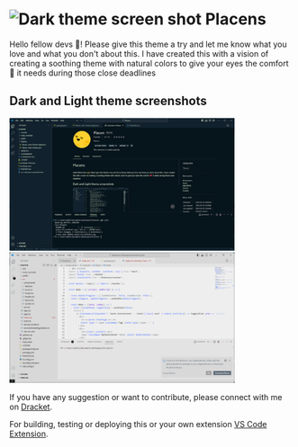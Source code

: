<h1> <img src="https://raw.githubusercontent.com/chouhan-abhi/Placens/main/public/extension-icon.png" alt="Dark theme screen shot" height="40" width="40"/> Placens </h1>

<p> Hello fellow devs 🙌! Please give this theme a try and let me know what you love and what you don't about this. I have created this with a vision of creating a soothing theme with natural colors to give your eyes the comfort 💖 it needs during those close deadlines</P>

<p>
    <h2>Dark and Light theme screenshots</h2>
    <img src="https://raw.githubusercontent.com/chouhan-abhi/Placens/main/public/ScreenShot1.png" alt="Dark theme screen shot" width="400"/>
    <img src="https://raw.githubusercontent.com/chouhan-abhi/Placens/main/public/ScreenShot2.png" alt="Light theme screen shot" width="400"/>
</p>

If you have any suggestion or want to contribute, please connect with me on [Dracket](chouhan.abhik+dev@gmail.com).

For building, testing or deploying this or your own extension [VS Code Extension](https://code.visualstudio.com/api/working-with-extensions/publishing-extension).
